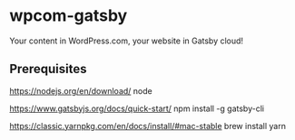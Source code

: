 # wpcom-gatsby
Your content in WordPress.com, your website in Gatsby cloud!

## Prerequisites

https://nodejs.org/en/download/
node

https://www.gatsbyjs.org/docs/quick-start/
npm install -g gatsby-cli

https://classic.yarnpkg.com/en/docs/install/#mac-stable
brew install yarn
